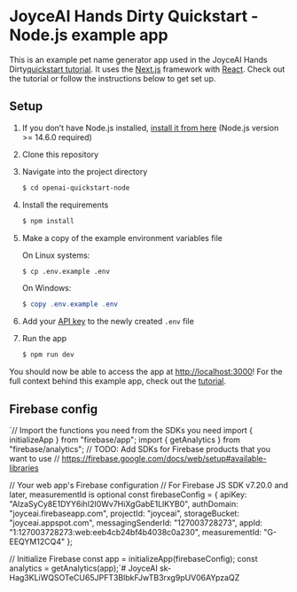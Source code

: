 # JoyceAI Hands Dirty Quickstart - Node.js example app

This is an example pet name generator app used in the JoyceAI Hands Dirty[quickstart tutorial](https://beta.openai.com/docs/quickstart). It uses the [Next.js](https://nextjs.org/) framework with [React](https://reactjs.org/). Check out the tutorial or follow the instructions below to get set up.

## Setup

1. If you don’t have Node.js installed, [install it from here](https://nodejs.org/en/) (Node.js version >= 14.6.0 required)

2. Clone this repository

3. Navigate into the project directory

   ```bash
   $ cd openai-quickstart-node
   ```

4. Install the requirements

   ```bash
   $ npm install
   ```

5. Make a copy of the example environment variables file

   On Linux systems: 
   ```bash
   $ cp .env.example .env
   ```
   On Windows:
   ```powershell
   $ copy .env.example .env
   ```
6. Add your [API key](https://beta.openai.com/account/api-keys) to the newly created `.env` file

7. Run the app

   ```bash
   $ npm run dev
   ```

You should now be able to access the app at [http://localhost:3000](http://localhost:3000)! For the full context behind this example app, check out the [tutorial](https://beta.openai.com/docs/quickstart).

## Firebase config
`// Import the functions you need from the SDKs you need
import { initializeApp } from "firebase/app";
import { getAnalytics } from "firebase/analytics";
// TODO: Add SDKs for Firebase products that you want to use
// https://firebase.google.com/docs/web/setup#available-libraries

// Your web app's Firebase configuration
// For Firebase JS SDK v7.20.0 and later, measurementId is optional
const firebaseConfig = {
  apiKey: "AIzaSyCy8E1DYY6ihI2I0Wv7HiXgGabE1LlKYB0",
  authDomain: "joyceai.firebaseapp.com",
  projectId: "joyceai",
  storageBucket: "joyceai.appspot.com",
  messagingSenderId: "127003728273",
  appId: "1:127003728273:web:eeb4cb24bf4b4038c0a230",
  measurementId: "G-EEQYM12CQ4"
};

// Initialize Firebase
const app = initializeApp(firebaseConfig);
const analytics = getAnalytics(app);`# JoyceAI
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